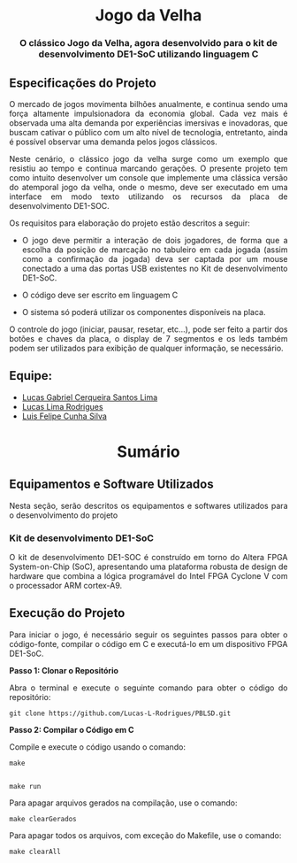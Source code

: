 <h1 align="center"> Jogo da Velha</h1>
<h3 align="center"> O clássico Jogo da Velha, agora desenvolvido para o kit de desenvolvimento DE1-SoC utilizando linguagem C </h3>


<div align="justify"> 
<div id="especificacoes-do-projeto"> 
<h2> Especificações do Projeto</h2>


O mercado de jogos movimenta bilhões anualmente, e continua sendo uma força altamente impulsionadora da economia global. Cada vez mais é observada uma alta demanda por experiências imersivas e inovadoras, que buscam cativar o público com um alto nível de tecnologia, entretanto, ainda é possível observar uma demanda pelos jogos clássicos.


Neste cenário, o clássico jogo da velha surge como um exemplo que resistiu ao tempo e continua marcando gerações. O presente projeto tem como intuito desenvolver um console que implemente uma clássica versão do atemporal jogo da velha, onde o mesmo, deve ser executado em uma interface em modo texto utilizando os recursos da placa de desenvolvimento DE1-SOC.


Os requisitos para elaboração do projeto estão descritos a seguir:


* O jogo deve permitir a interação de dois jogadores, de forma que a escolha da posição de marcação no tabuleiro em cada jogada (assim como a confirmação da jogada) deva ser captada por um mouse conectado a uma das portas USB existentes no Kit de desenvolvimento DE1-SoC.


*  O código deve ser escrito em linguagem C
*  O sistema só poderá utilizar os componentes disponíveis na placa.


O controle do jogo (iniciar, pausar, resetar, etc...), pode ser feito a partir dos botões e chaves da placa, o display de 7 segmentos e os leds também podem ser utilizados para exibição de qualquer informação, se necessário.


</div>


<h2>  Equipe: <br></h2>
<uL> 
  <li><a href="https://github.com/LucaasGy">Lucas Gabriel Cerqueira Santos Lima</a></li>
  <li><a href="https://github.com/Lucas-L-Rodrigues">Lucas Lima Rodrigues</a></li>
  <li><a href="https://github.com/felipe-py">Luis Felipe Cunha Silva</a></li>
</ul>

<h1 align="center"> Sumário </h1>

<div id="equipamentos">
<h2> Equipamentos e Software Utilizados</h2>
<div align="justify">


Nesta seção, serão descritos os equipamentos e softwares utilizados para o desenvolvimento do projeto


<h3> Kit de desenvolvimento DE1-SoC</h3>


O kit de desenvolvimento DE1-SOC é construído em torno do Altera FPGA System-on-Chip (SoC), apresentando uma plataforma robusta de design de hardware que combina a lógica programável  do Intel FPGA Cyclone V com o processador  ARM cortex-A9.


<div id="execucaoProjeto"> 
<h2> Execução do Projeto  </h2>
<div align="justify">


Para iniciar o jogo, é necessário seguir os seguintes passos para obter o código-fonte, compilar o código em C e executá-lo em um dispositivo FPGA DE1-SoC. 


**Passo 1: Clonar o Repositório**


Abra o terminal e execute o seguinte comando para obter o código do repositório:


    git clone https://github.com/Lucas-L-Rodrigues/PBLSD.git


**Passo 2: Compilar o Código em C**


Compile e execute o código usando o comando:


    make


    make run


Para apagar arquivos gerados na compilação, use o comando:


    make clearGerados


Para apagar todos os arquivos, com exceção do Makefile, use o comando:


    make clearAll
